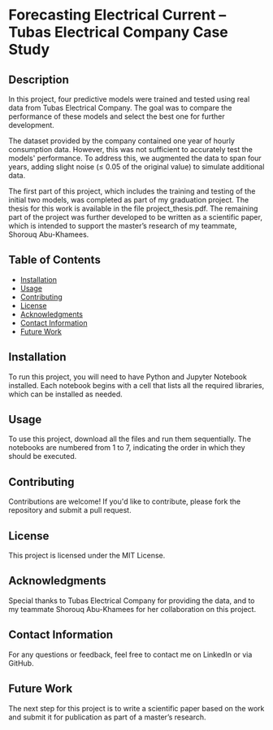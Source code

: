 # Forecasting Electrical Current – Tubas Electrical Company Case Study 

## Description
In this project, four predictive models were trained and tested using real data from Tubas Electrical Company. The goal was to compare the performance of these models and select the best one for further development.

The dataset provided by the company contained one year of hourly consumption data. However, this was not sufficient to accurately test the models' performance. To address this, we augmented the data to span four years, adding slight noise (≤ 0.05 of the original value) to simulate additional data.

The first part of this project, which includes the training and testing of the initial two models, was completed as part of my graduation project. The thesis for this work is available in the file project_thesis.pdf. The remaining part of the project was further developed to be written as a scientific paper, which is intended to support the master’s research of my teammate, Shorouq Abu-Khamees.

## Table of Contents
- [Installation](#installation)
- [Usage](#usage)
- [Contributing](#contributing)
- [License](#license)
- [Acknowledgments](#acknowledgments)
- [Contact Information](#contactinformation)
- [Future Work](#futurework)

## Installation
To run this project, you will need to have Python and Jupyter Notebook installed. Each notebook begins with a cell that lists all the required libraries, which can be installed as needed.

## Usage
To use this project, download all the files and run them sequentially. The notebooks are numbered from 1 to 7, indicating the order in which they should be executed.

## Contributing
Contributions are welcome! If you'd like to contribute, please fork the repository and submit a pull request.

## License
This project is licensed under the MIT License.

## Acknowledgments
Special thanks to Tubas Electrical Company for providing the data, and to my teammate Shorouq Abu-Khamees for her collaboration on this project.

## Contact Information
For any questions or feedback, feel free to contact me on LinkedIn or via GitHub.
<a id='futurework'></a>
## Future Work
The next step for this project is to write a scientific paper based on the work and submit it for publication as part of a master’s research.

